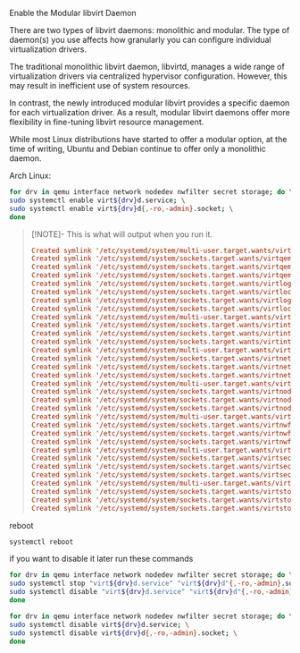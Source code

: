 Enable the Modular libvirt Daemon

There are two types of libvirt daemons: monolithic and modular. The type of daemon(s) you use affects how granularly you can configure individual virtualization drivers.

The traditional monolithic libvirt daemon, libvirtd, manages a wide range of virtualization drivers via centralized hypervisor configuration. However, this may result in inefficient use of system resources.

In contrast, the newly introduced modular libvirt provides a specific daemon for each virtualization driver. As a result, modular libvirt daemons offer more flexibility in fine-tuning libvirt resource management.

While most Linux distributions have started to offer a modular option, at the time of writing, Ubuntu and Debian continue to offer only a monolithic daemon.

Arch Linux:

```bash
for drv in qemu interface network nodedev nwfilter secret storage; do \
sudo systemctl enable virt${drv}d.service; \
sudo systemctl enable virt${drv}d{,-ro,-admin}.socket; \
done
```

> [!NOTE]- This is what will output when you run it. 
> ```ini
> Created symlink '/etc/systemd/system/multi-user.target.wants/virtqemud.service' → '/usr/lib/systemd/system/virtqemud.service'.
> Created symlink '/etc/systemd/system/sockets.target.wants/virtqemud.socket' → '/usr/lib/systemd/system/virtqemud.socket'.
> Created symlink '/etc/systemd/system/sockets.target.wants/virtqemud-ro.socket' → '/usr/lib/systemd/system/virtqemud-ro.socket'.
> Created symlink '/etc/systemd/system/sockets.target.wants/virtqemud-admin.socket' → '/usr/lib/systemd/system/virtqemud-admin.socket'.
> Created symlink '/etc/systemd/system/sockets.target.wants/virtlogd.socket' → '/usr/lib/systemd/system/virtlogd.socket'.
> Created symlink '/etc/systemd/system/sockets.target.wants/virtlockd.socket' → '/usr/lib/systemd/system/virtlockd.socket'.
> Created symlink '/etc/systemd/system/sockets.target.wants/virtlogd-admin.socket' → '/usr/lib/systemd/system/virtlogd-admin.socket'.
> Created symlink '/etc/systemd/system/sockets.target.wants/virtlockd-admin.socket' → '/usr/lib/systemd/system/virtlockd-admin.socket'.
> Created symlink '/etc/systemd/system/multi-user.target.wants/virtinterfaced.service' → '/usr/lib/systemd/system/virtinterfaced.service'.
> Created symlink '/etc/systemd/system/sockets.target.wants/virtinterfaced.socket' → '/usr/lib/systemd/system/virtinterfaced.socket'.
> Created symlink '/etc/systemd/system/sockets.target.wants/virtinterfaced-ro.socket' → '/usr/lib/systemd/system/virtinterfaced-ro.socket'.
> Created symlink '/etc/systemd/system/sockets.target.wants/virtinterfaced-admin.socket' → '/usr/lib/systemd/system/virtinterfaced-admin.socket'.
> Created symlink '/etc/systemd/system/multi-user.target.wants/virtnetworkd.service' → '/usr/lib/systemd/system/virtnetworkd.service'.
> Created symlink '/etc/systemd/system/sockets.target.wants/virtnetworkd.socket' → '/usr/lib/systemd/system/virtnetworkd.socket'.
> Created symlink '/etc/systemd/system/sockets.target.wants/virtnetworkd-ro.socket' → '/usr/lib/systemd/system/virtnetworkd-ro.socket'.
> Created symlink '/etc/systemd/system/sockets.target.wants/virtnetworkd-admin.socket' → '/usr/lib/systemd/system/virtnetworkd-admin.socket'.
> Created symlink '/etc/systemd/system/multi-user.target.wants/virtnodedevd.service' → '/usr/lib/systemd/system/virtnodedevd.service'.
> Created symlink '/etc/systemd/system/sockets.target.wants/virtnodedevd.socket' → '/usr/lib/systemd/system/virtnodedevd.socket'.
> Created symlink '/etc/systemd/system/sockets.target.wants/virtnodedevd-ro.socket' → '/usr/lib/systemd/system/virtnodedevd-ro.socket'.
> Created symlink '/etc/systemd/system/sockets.target.wants/virtnodedevd-admin.socket' → '/usr/lib/systemd/system/virtnodedevd-admin.socket'.
> Created symlink '/etc/systemd/system/multi-user.target.wants/virtnwfilterd.service' → '/usr/lib/systemd/system/virtnwfilterd.service'.
> Created symlink '/etc/systemd/system/sockets.target.wants/virtnwfilterd.socket' → '/usr/lib/systemd/system/virtnwfilterd.socket'.
> Created symlink '/etc/systemd/system/sockets.target.wants/virtnwfilterd-ro.socket' → '/usr/lib/systemd/system/virtnwfilterd-ro.socket'.
> Created symlink '/etc/systemd/system/sockets.target.wants/virtnwfilterd-admin.socket' → '/usr/lib/systemd/system/virtnwfilterd-admin.socket'.
> Created symlink '/etc/systemd/system/multi-user.target.wants/virtsecretd.service' → '/usr/lib/systemd/system/virtsecretd.service'.
> Created symlink '/etc/systemd/system/sockets.target.wants/virtsecretd.socket' → '/usr/lib/systemd/system/virtsecretd.socket'.
> Created symlink '/etc/systemd/system/sockets.target.wants/virtsecretd-ro.socket' → '/usr/lib/systemd/system/virtsecretd-ro.socket'.
> Created symlink '/etc/systemd/system/sockets.target.wants/virtsecretd-admin.socket' → '/usr/lib/systemd/system/virtsecretd-admin.socket'.
> Created symlink '/etc/systemd/system/multi-user.target.wants/virtstoraged.service' → '/usr/lib/systemd/system/virtstoraged.service'.
> Created symlink '/etc/systemd/system/sockets.target.wants/virtstoraged.socket' → '/usr/lib/systemd/system/virtstoraged.socket'.
> Created symlink '/etc/systemd/system/sockets.target.wants/virtstoraged-ro.socket' → '/usr/lib/systemd/system/virtstoraged-ro.socket'.
> Created symlink '/etc/systemd/system/sockets.target.wants/virtstoraged-admin.socket' → '/usr/lib/systemd/system/virtstoraged-admin.socket'.
> ```

reboot
```bash
systemctl reboot
```


if you want to disable it later run these commands 


```bash
for drv in qemu interface network nodedev nwfilter secret storage; do \
sudo systemctl stop "virt${drv}d.service" "virt${drv}d"{,-ro,-admin}.socket; \
sudo systemctl disable "virt${drv}d.service" "virt${drv}d"{,-ro,-admin}.socket; \
done
```

```bash
for drv in qemu interface network nodedev nwfilter secret storage; do \
sudo systemctl disable virt${drv}d.service; \
sudo systemctl disable virt${drv}d{,-ro,-admin}.socket; \
done
```